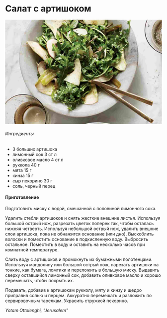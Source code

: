 ﻿---
image: ../pics/artichoke-herb-salad.jpg
---
# Салат с артишоком

![Салат с артишоком](../pics/artichoke-herb-salad.jpg)

###### Ингредиенты

* 3 больших артишока
* лимонный сок 3 ст л
* оливковое масло 4 ст л
* руккола 40 г
* мята 15 г
* кинза 15 г
* сыр пекорино 30 г
* соль, черный перец

#### Приготовление

Подготовить миску с водой, смешанной с половиной лимонного сока.

Удалить стебли артишоков и снять жесткие внешние листья. Используя большой острый нож, разрезать цветок поперек так, чтобы осталась нижняя четверть. Используя небольшой острый нож, удалить внешние слои артишока, пока не обнажится основание (или дно). Выскоблить волоски и поместить основание в подкисленную воду. Выбросить остальное. Поместить в воду и оставить на несколько часов при комнатной температуре.

Слить воду с артишоков и промокнуть их бумажными полотенцами. Используя мандолину или большой острый нож, нарезать артишоки на тонкие, как бумага, ломтики и переложить в большую миску. Выдавить сверху оставшийся лимонный сок, добавить оливковое масло и хорошо перемешать, чтобы покрыть их.

Подавать, добавив к артишокам рукколу, мяту и кинзу и щедро приправив солью и перцем. Аккуратно перемешать и разложить по сервировочным тарелкам. Украсить стружкой пекорино.

*Yotam Ottolenghi, "Jerusalem"*
